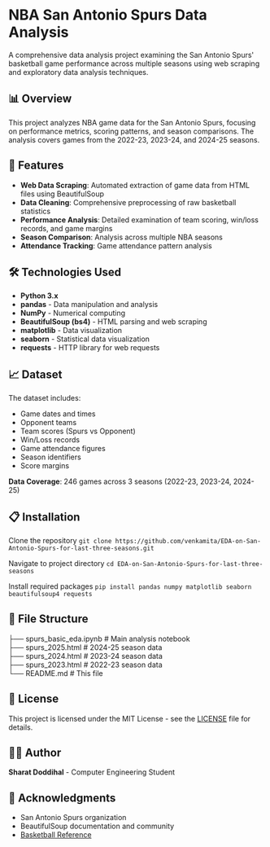 # NBA San Antonio Spurs Data Analysis

A comprehensive data analysis project examining the San Antonio Spurs' basketball game performance across multiple seasons using web scraping and exploratory data analysis techniques.

## 📊 Overview

This project analyzes NBA game data for the San Antonio Spurs, focusing on performance metrics, scoring patterns, and season comparisons. The analysis covers games from the 2022-23, 2023-24, and 2024-25 seasons.

## 🚀 Features

- **Web Data Scraping**: Automated extraction of game data from HTML files using BeautifulSoup
- **Data Cleaning**: Comprehensive preprocessing of raw basketball statistics
- **Performance Analysis**: Detailed examination of team scoring, win/loss records, and game margins
- **Season Comparison**: Analysis across multiple NBA seasons
- **Attendance Tracking**: Game attendance pattern analysis

## 🛠️ Technologies Used

- **Python 3.x**
- **pandas** - Data manipulation and analysis
- **NumPy** - Numerical computing
- **BeautifulSoup (bs4)** - HTML parsing and web scraping
- **matplotlib** - Data visualization
- **seaborn** - Statistical data visualization
- **requests** - HTTP library for web requests

## 📈 Dataset

The dataset includes:
- Game dates and times
- Opponent teams
- Team scores (Spurs vs Opponent)
- Win/Loss records
- Game attendance figures
- Season identifiers
- Score margins

**Data Coverage**: 246 games across 3 seasons (2022-23, 2023-24, 2024-25)

## 📋 Installation

Clone the repository
`git clone https://github.com/venkamita/EDA-on-San-Antonio-Spurs-for-last-three-seasons.git`

Navigate to project directory
`cd EDA-on-San-Antonio-Spurs-for-last-three-seasons`

Install required packages
`pip install pandas numpy matplotlib seaborn beautifulsoup4 requests`

## 📁 File Structure

├── spurs_basic_eda.ipynb # Main analysis notebook\
├── spurs_2025.html # 2024-25 season data\
├── spurs_2024.html # 2023-24 season data\
├── spurs_2023.html # 2022-23 season data\
└── README.md # This file


## 📝 License

This project is licensed under the MIT License - see the [LICENSE](LICENSE) file for details.

## 👨‍💻 Author

**Sharat Doddihal** - Computer Engineering Student

## 🙏 Acknowledgments

- San Antonio Spurs organization
- BeautifulSoup documentation and community
- [Basketball Reference](https://www.basketball-reference.com)

